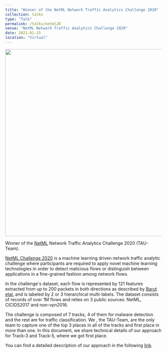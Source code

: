 ```yaml
---
title: "Winner of the NetML Network Traffic Analytics Challenge 2020"
collection: talks
type: "Talk"
permalink: /talks/netml20
venue: "NetML Network Traffic Analytics Challenge 2020"
date: 2021-01-15
location: "Virtual"
---
```


<img src="http://talshapira.github.io/images/netml20.png" width="600"/>

Winner of the [NetML](https://eval.ai/web/challenges/challenge-page/526/overview) Network Traffic Analytics Challenge 2020 (TAU-Team).

[NetML Challenge 2020](https://arxiv.org/abs/2004.13006) is a machine learning driven network traffic analytic challenge where participants are required to apply novel machine learning technologies in order to detect malicious flows or distinguish between applications in a fine-grained fashion among network flows.

In the challenge's dataset, each flow is represented by 121 features extracted from up to 200 packets in both directions as described by [Barut etal.]((https://arxiv.org/abs/2004.13006)) and is labeled by 2 or 3 hierarchical multi-labels. The dataset consists of records of over 1M flows and relies on 3 public sources: NetML, CICIDS2017 and non-vpn2016.

The challenge is composed of 7 tracks, 4 of them for malware detection and the rest are for traffic classification.
We , the TAU-Team, are the only team to capture one of the top 3 places in all of the tracks and first place in more than one. In this document, we share technical details of our approach for Track-3 and Track-5, where we got first place.


You can find a detailed description of our approach in the following [link](https://drive.google.com/file/d/1T_B7U49edDM1omgguZsABkLa8uGQRDTV/view?usp=sharing).
